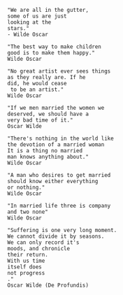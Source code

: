 `````````````````````````
"We are all in the gutter, 
some of us are just
looking at the
stars." 
- Wilde Oscar
`````````````````````````


`````````````````````````
"The best way to make children
good is to make them happy." 
Wilde Oscar
`````````````````````````
`````````````````````````
"No great artist ever sees things
as they really are. If he
did, he would cease
 to be an artist."
Wilde Oscar 
`````````````````````````
`````````````````````````
"If we men married the women we
deserved, we should have a
very bad time of it."
Oscar Wilde
`````````````````````````
`````````````````````````
"There's nothing in the world like
the devotion of a married woman
It is a thing no married
man knows anything about."
Wilde Oscar
`````````````````````````
`````````````````````````
"A man who desires to get married 
should know either everything 
or nothing."
Wilde Oscar 
`````````````````````````
`````````````````````````
"In married life three is company 
and two none"  
Wilde Oscar 
`````````````````````````
`````````````````````````
"Suffering is one very long moment. 
We cannot divide it by seasons. 
We can only record it's 
moods, and chronicle 
their return. 
With us time 
itself does 
not progress
." 
Oscar Wilde (De Profundis)
`````````````````````````
